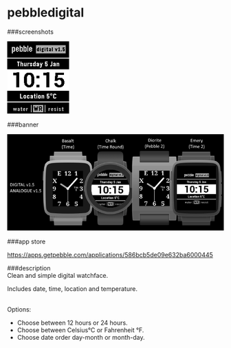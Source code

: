 # pebbledigital
###screenshots

![basalt.png](/assets/basalt.png)

###banner

![banner.png](/assets/banner.png)

###app store

https://apps.getpebble.com/applications/586bcb5de09e632ba6000445

###description
<br />
Clean and simple digital watchface.

Includes date, time, location and temperature.<br />
<br />

Options:
- Choose between 12 hours or 24 hours.
- Choose between Celsius°C or Fahrenheit °F.
- Choose date order day-month or month-day.

